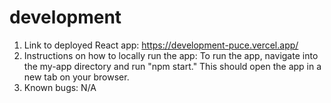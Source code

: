 # development

1. Link to deployed React app:
   https://development-puce.vercel.app/
2. Instructions on how to locally run the app:
   To run the app, navigate into the my-app directory and run "npm start." This should open the app in a new tab on your browser.
3. Known bugs:
   N/A
